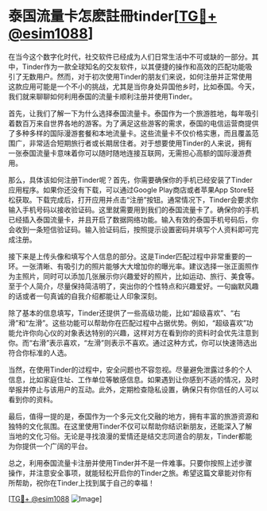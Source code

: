 # 泰国流量卡怎麽註冊tinder[[TG💪+ @esim1088](https://t.me/s/esim1088)]

在当今这个数字化时代，社交软件已经成为人们日常生活中不可或缺的一部分。其中，Tinder作为一款全球知名的交友软件，以其便捷的操作和高效的匹配功能吸引了无数用户。然而，对于初次使用Tinder的朋友们来说，如何注册并正常使用这款应用可能是一个不小的挑战，尤其是当你身处异国他乡时，比如泰国。今天，我们就来聊聊如何利用泰国的流量卡顺利注册并使用Tinder。

首先，让我们了解一下为什么选择泰国流量卡。泰国作为一个旅游胜地，每年吸引着数百万来自世界各地的游客。为了满足这些游客的需求，泰国的电信运营商提供了多种多样的国际漫游套餐和本地流量卡。这些流量卡不仅价格实惠，而且覆盖范围广，非常适合短期旅行者或长期居住者。对于想要使用Tinder的人来说，拥有一张泰国流量卡意味着你可以随时随地连接互联网，无需担心高额的国际漫游费用。

那么，具体该如何注册Tinder呢？首先，你需要确保你的手机已经安装了Tinder应用程序。如果你还没有下载，可以通过Google Play商店或者苹果App Store轻松获取。下载完成后，打开应用并点击“注册”按钮。通常情况下，Tinder会要求你输入手机号码以接收验证码。这里就需要用到我们的泰国流量卡了。确保你的手机已经插入泰国流量卡，并且开启了数据网络功能。输入有效的泰国手机号码后，你会收到一条短信验证码。输入验证码后，按照提示设置密码并填写个人资料即可完成注册。

接下来是上传头像和填写个人信息的部分。这是Tinder匹配过程中非常重要的一环。一张清晰、有吸引力的照片能够大大增加你的曝光率。建议选择一张正面照作为主照片，同时可以添加几张展示你兴趣爱好的照片，比如运动、旅行、美食等。至于个人简介，尽量保持简洁明了，突出你的个性特点和兴趣爱好。一句幽默风趣的话或者一句真诚的自我介绍都能让人印象深刻。

除了基本的信息填写，Tinder还提供了一些高级功能，比如“超级喜欢”、“右滑”和“左滑”。这些功能可以帮助你在匹配过程中占据优势。例如，“超级喜欢”功能允许你向心仪的对象表达特别的兴趣，这样对方在看到你的资料时会优先注意到你。而“右滑”表示喜欢，“左滑”则表示不喜欢。通过这种方式，你可以快速筛选出符合你标准的人选。

当然，在使用Tinder的过程中，安全问题也不容忽视。尽量避免泄露过多的个人信息，比如家庭住址、工作单位等敏感信息。如果遇到让你感到不适的情况，及时举报并停止与该用户的互动。此外，定期检查隐私设置，确保只有你信任的人可以看到你的资料。

最后，值得一提的是，泰国作为一个多元文化交融的地方，拥有丰富的旅游资源和独特的文化氛围。在这里使用Tinder不仅可以帮助你结识新朋友，还能深入了解当地的文化习俗。无论是寻找浪漫的爱情还是结交志同道合的朋友，Tinder都能为你提供一个广阔的平台。

总之，利用泰国流量卡注册并使用Tinder并不是一件难事。只要你按照上述步骤操作，并注意安全事项，就能轻松开启你的Tinder之旅。希望这篇文章能对你有所帮助，祝你在Tinder上找到属于自己的幸福！

[[TG💪+ @esim1088](https://t.me/s/esim1088) ![Image](https://i.postimg.cc/4NQfJmqS/Snipaste-2025-05-13-00-14-12.png)]